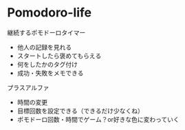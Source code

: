 # Pomodoro-life
継続するポモドーロタイマー

- 他人の記録を見れる
- スタートしたら褒めてもらえる
- 何をしたかのタグ付け
- 成功・失敗をメモできる

プラスアルファ
- 時間の変更
- 目標回数を設定できる（できるだけ少なくね）
- ポモドーロ回数・時間でゲーム？or好きな色に変わっていく
